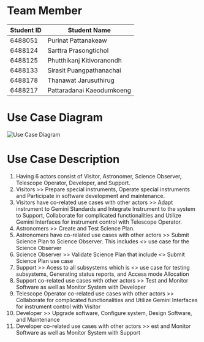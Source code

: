 # Team Member
| Student ID | Student Name              |
|------------|---------------------------|
| 6488051    | Purinat Pattanakeaw       |
| 6488124    | Sarttra Prasongtichol     |
| 6488125    | Phutthikanj Kitivoranondh |
| 6488133    | Sirasit Puangpathanachai  |
| 6488178    | Thanawat Jarusuthirug     |
| 6488217    | Pattaradanai Kaeodumkoeng |
# Use Case Diagram

![Use Case Diagram](https://github.com/ICT-Mahidol/Gemini-2023/assets/59379348/bc9fc716-f7db-4fd4-b1c1-5fd92ca1bc59)
# Use Case Description
1. Having 6 actors consist of Visitor, Astronomer, Science Observer, Telescope Operator, Developer, and Support.
2. Visitors >> Prepare special instruments, Operate special instruments and Participate in software development and maintenance.
3. Visitors have co-related use cases with other actors >> Adapt instrument to Gemini Standards and Integrate Instrument to the system to Support, Collaborate for complicated functionalities and Utilize Gemini Interfaces for instrument control with Telescope Operator.
4. Astronomers >> Create and Test Science Plan.
5. Astronomers have co-related use cases with other actors >> Submit Science Plan to Science Observer. This includes <<include>> use case for the Science Observer
6. Science Observer >> Validate Science Plan that include <<include>> Submit Science Plan use case
7. Support >> Acess to all subsystems which is <<include>> use case for testing subsystems, Generating status reports, and Access mode Allocation
8. Support co-related use cases with other actors >> Test and Monitor Software as well as Monitor System with Developer
9. Telescope Operator co-related use cases with other actors >> Collaborate for complicated functionalities and Utilize Gemini Interfaces for instrument control with Visitor
10. Developer >> Upgrade software, Configure system, Design Software, and Maintenance
11. Developer co-related use cases with other actors >> est and Monitor Software as well as Monitor System with Support
